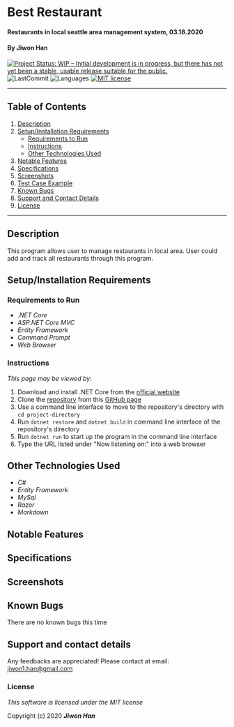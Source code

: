# Best Restaurant 

#### Restaurants in local seattle area management system, 03.18.2020

#### By **Jiwon Han**

<!-- [![Project Status: Inactive – The project has reached a stable, usable state but is no longer being actively developed; support/maintenance will be provided as time allows.](https://www.repostatus.org/badges/latest/inactive.svg)](https://www.repostatus.org/#inactive) -->
<!-- [![Project Status: Active – The project has reached a stable, usable state and is being actively developed.](https://www.repostatus.org/badges/latest/active.svg)](https://www.repostatus.org/#active) -->
[![Project Status: WIP – Initial development is in progress, but there has not yet been a stable, usable release suitable for the public.](https://www.repostatus.org/badges/latest/wip.svg)](https://www.repostatus.org/#wip)
![LastCommit](https://img.shields.io/github/last-commit/jiwon-seattle/VendorOrderTracker.Solution)
![Languages](https://img.shields.io/github/languages/top/jiwon-seattle/VendorOrderTracker.Solution)
[![MIT license](https://img.shields.io/badge/License-MIT-orange.svg)](https://lbesson.mit-license.org/)

---
## Table of Contents
1. [Description](#description)
2. [Setup/Installation Requirements](#setup/installation-requirements)
    - [Requirements to Run](#requirements-to-run)
    - [Instructions](#instructions)
    - [Other Technologies Used](#other-technologies-used)
3. [Notable Features](#notable-features)
4. [Specifications](#specifications)
5. [Screenshots](#screenshots)
6. [Test Case Example](#test-case-example)
7. [Known Bugs](#known-bugs)
8. [Support and Contact Details](#support-and-contact-details)
9. [License](#license)
---
## Description

This program allows user to manage restaurants in local area. User could add and track all restaurants through this program.
<!-- _Detailed desc w/ purpose/usage, what does, motivation to create, why exists, other info for users/developers to have_ -->

## Setup/Installation Requirements

### Requirements to Run
* _.NET Core_
* _ASP.NET Core MVC_
* _Entity Framework_
* _Command Prompt_
* _Web Browser_

### Instructions

*This page may be viewed by:*

1. Download and install .NET Core from the [official website](https://dotnet.microsoft.com/download/dotnet-core/)
2. Clone the [repository](https://github.com/jiwon-seattle/VendorOrderTracker.Solution.git) from this [GitHub page](https://github.com/jiwon-seattle)
3. Use a command line interface to move to the repository's directory with `cd project-directory`
4. Run `dotnet restore` and `dotnet build` in command line interface of the repository's directory
5. Run `dotnet run` to start up the program in the command line interface
6. Type the URL listed under "Now listening on:" into a web browser 

## Other Technologies Used
* _C#_
* _Entity Framework_
* _MySql_
* _Razor_
* _Markdown_

## Notable Features
<!-- _features that make project stand out_ -->

## Specifications

<!-- * _Program allows user to enter vendors and track their status_
  * _Example Input: Add vendor : Jiwon Han
  * _Example Output: List of vendors : Jiwon Han_

* _Program allows user to view vendor lists_
  * _Example Input: View vendor list_
  * _Example Output: List of vendors : Jiwon Han_

* _Program allows user to add orders to a specific vendor_
  * _Example Input: Add orders to Jiwon Han_
  * _Example Output: Order page is shown with input information, such as order Date, cupcake items, quantities_

* _Program allows user to choose different cupcake items and enter quantities and order date_
  * _Example Input: Add orders to Vendor : Jiwon Han
  * _Example Output: Cupcakes items such as Matcha/Strawberry/Red Velvet/etc with a brief description, price and order date_

* _Program allows user to see order details for a vendoro chosen_
  * _Example Input: Jiwon Han's order detail page_
  * _Example Output: Order date on 02/13, cherry cupcakes, Qyantutues 13, Price $134_

* _Program allows user to freely choose options by clicking link_
  * _Example Input: Add a new orders & Add a new order for Jiwon Han & Back home_
  * _Example Output: pages changes depending on the link a user choose_ -->


## Screenshots

<!-- _Here is a snippet of what the input looks like:_

![Snippet of input fields](img/snippet1.png)

_Here is a preview of what the output looks like:_

![Snippet of output box](img/snippet2.png) -->

<!-- _{Show pictures using ![alt text](image.jpg), show what library does as concisely as possible but don't need to explain how project solves problem from `code`_ -->

## Known Bugs

There are no known bugs this time

## Support and contact details

Any feedbacks are appreciated! Please contact at email: jiwon1.han@gmail.com

### License

*This software is licensed under the MIT license*

Copyright (c) 2020 **_Jiwon Han_**
